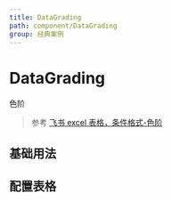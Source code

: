 ```yaml
---
title: DataGrading
path: component/DataGrading
group: 经典案例
---
```


# DataGrading

色阶

> 参考 <a href="https://www.feishu.cn/hc/zh-CN/articles/360049067529-%E5%9C%A8%E8%A1%A8%E6%A0%BC%E4%B8%AD%E4%BD%BF%E7%94%A8%E6%9D%A1%E4%BB%B6%E6%A0%BC%E5%BC%8F#tabs0|lineguid-BhKWq" target="_blank" rel="noopener noreferrer">飞书 excel 表格，条件格式-色阶</a>

## 基础用法

<code src="./demo/Basic.tsx"></code>

## 配置表格

<code src="./demo/index.tsx"></code>
